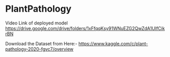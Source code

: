 # PlantPathology

Video Link of deployed model
https://drive.google.com/drive/folders/1xFfqqKsy91WNuEZG2QwZdA1UIfCikrBN


Download the Dataset from Here:-
https://www.kaggle.com/c/plant-pathology-2020-fgvc7/overview
